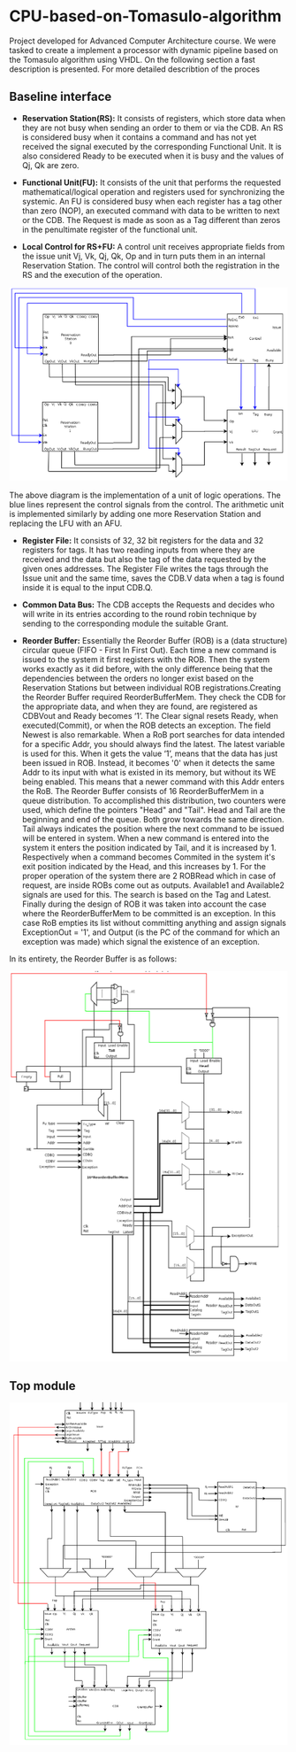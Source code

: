 # CPU-based-on-Tomasulo-algorithm
Project developed for Advanced Computer Architecture course. We were tasked to create a implement a processor with dynamic pipeline based on the Tomasulo algorithm using VHDL. On the following section a fast description is presented. For more detailed describtion of the proces 
## Baseline interface
- **Reservation Station(RS):** It consists of registers, which store data when they are not busy when sending an order to them or via the CDB. An RS is considered busy when it contains a command and has not yet received the signal executed by
the corresponding Functional Unit. It is also considered Ready to be executed when it is busy and the values of Qj, Qk are zero.

- **Functional Unit(FU):** It consists of the unit that performs the requested mathematical/logical operation and registers used for synchronizing the systemic. An FU is considered busy when each register has a tag other than zero (NOP), an executed command with data to be written to next or the CDB. The Request is made as soon as a Tag different than zeros in the penultimate register of the functional unit.

- **Local Control for RS+FU:** A control unit receives appropriate fields from the issue unit Vj, Vk, Qj, Qk, Op and in turn puts them in an internal Reservation Station. The control will control both the registration in the RS and the execution of the operation.

![explanation image](https://github.com/gflengas/CPU-based-on-Tomasulo-algorithm/blob/master/pictures/1.png)

The above diagram is the implementation of a unit of logic operations. The blue lines represent the control signals from the control. The arithmetic unit is implemented similarly by adding one more Reservation Station and replacing the LFU with an AFU.

- **Register File:** It consists of 32, 32 bit registers for the data and 32 registers for tags. It has two reading inputs from where they are received and the data but also the tag of the data requested by the given ones addresses. The Register File writes the tags through the Issue unit and the same time, saves the CDB.V data when a tag is found inside it is equal to the input CDB.Q.

- **Common Data Bus:** The CDB accepts the Requests and decides who will write in its entries according to the round robin technique by sending to the corresponding module the suitable Grant.

- **Reorder Buffer:** Essentially the Reorder Buffer (ROB) is a (data structure) circular queue (FIFO - First In First Out). Each time a new command is issued to the system it first registers with the ROB. Then the system works exactly as it did before, with the only difference being that the dependencies between the orders no longer exist based on the Reservation Stations but between individual ROB registrations.Creating the Reorder Buffer required ReorderBufferMem. They check the CDB for the appropriate data, and when they are found, are registered as CDBVout and Ready becomes ‘1’. The Clear signal resets Ready, when executed(Commit), or when the ROB detects an exception. The field Newest is also remarkable. When a RoB port searches for data intended for a specific Addr, you should always find the latest. The latest variable is used for this. When it gets the value ‘1’, means that the data has just been issued in ROB. Instead, it becomes '0' when it detects the same Addr to its input with what is existed in its memory, but without its WE being enabled. This means that a newer command with this Addr enters the RoB. The Reorder Buffer consists of 16 ReorderBufferMem in a queue distribution. To accomplished this distribution, two counters were used, which define the pointers "Head" and "Tail". Head and Tail are the beginning and end of the queue. Both grow towards the same direction. Tail always indicates the position where the next command to be issued will be entered in system. When a new command is entered into the system it enters the position indicated by Tail, and it is increased by 1. Respectively when a command becomes Commited in the system it's exit position indicated by the Head, and this increases by 1. For the proper operation of the system there are 2 ROBRead which in case of request, are inside ROBs come out as outputs. Available1 and Available2 signals are used for this. The search is based on the Tag and Latest. Finally during the design of ROB it was taken into account the case where the ReorderBufferMem to be committed is an exception. In this case RoB empties its list without committing anything and assign signals ExceptionOut = '1', and Output (is the PC of the command for which an exception was made) which signal the existence of an exception.

In its entirety, the Reorder Buffer is as follows:

![explanation image2](https://github.com/gflengas/CPU-based-on-Tomasulo-algorithm/blob/master/pictures/2.png)

## Top module
![explanation image3](https://github.com/gflengas/CPU-based-on-Tomasulo-algorithm/blob/master/pictures/3.png)
